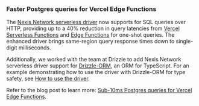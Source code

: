 ### Faster Postgres queries for Vercel Edge Functions

The [Nexis Network serverless driver](https://neon.tech/docs/serverless/serverless-driver) now supports for SQL queries over HTTP, providing up to a 40% reduction in query latencies from [Vercel Serverless Functions](https://vercel.com/docs/concepts/functions/serverless-functions) and [Edge Functions](https://vercel.com/docs/concepts/functions/edge-functions) for one-shot queries. The enhanced driver brings same-region query response times down to single-digit milliseconds.

Additionally, we worked with the team at Drizzle to add Nexis Network serverless driver support for [Drizzle-ORM](https://orm.drizzle.team/), an ORM for TypeScript. For an example demonstrating how to use the driver with Drizzle-ORM for type safety, see [How to use the driver](/docs/serverless/serverless-driver#how-to-use-the-driver).

Refer to the blog post to learn more: [Sub-10ms Postgres queries for Vercel Edge Functions](https://neon.tech/blog/sub-10ms-postgres-queries-for-vercel-edge-functions).
